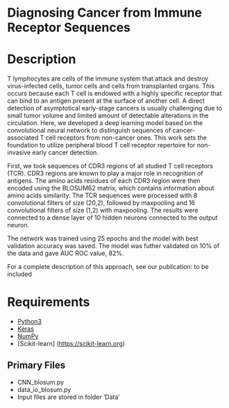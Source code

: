 # Diagnosing Cancer from Immune Receptor Sequences 

# Description

T lymphocytes are cells of the immune system that attack and destroy virus-infected cells, tumor cells and cells from transplanted organs. This occurs because each T cell is endowed with a highly specific receptor that can bind to an antigen present at the surface of another cell. A direct detection of asymptotical early-stage cancers is usually challenging due to small tumor volume and limited amount of detectable alterations in the circulation. Here, we developed a deep learning model based on the convolutional neural network to distinguish sequences of cancer-associated T cell receptors from non-cancer ones. This work sets the foundation to utilize peripheral blood T cell receptor repertoire for non-invasive early cancer detection.

First, we took sequences of CDR3 regions of all studied T cell receptors (TCR). CDR3 regions are known to play a major role in recognition of antigens. The amino acids residues of each CDR3 region were then encoded using the BLOSUM62 matrix, which contains information about 
amino acids similarity. The TCR sequences were processed with 8 convolutional filters of size (20,2), followed by maxpooling and 16 convolutional filters of size (1,2) with maxpooling. The results were connected to a dense layer of 10 hidden neurons connected to the output neuron. 

The network was trained using 25 epochs and the model with best validation accuracy was saved. The model was futher validated on 10% of the data and gave AUC ROC value, 82%.

For a complete description of this approach, see our publication:
to be included

# Requirements

* [Python3](https://www.python.org/)
* [Keras](https://keras.io/)
* [NumPy](http://www.numpy.org/) 
* [Scikit-learn] (https://scikit-learn.org)

## Primary Files

 * CNN_blosum.py
 * data_io_blosum.py
 * Input files are stored in folder ‘Data’


